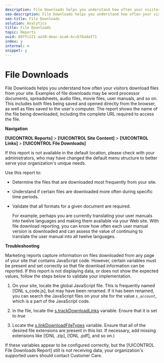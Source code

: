 ```yaml
---
description: File Downloads helps you understand how often your visitors download files from your site. Examples of file downloads may be word processor documents, spreadsheets, audio files, movie files, user manuals, and so on. This includes both files being saved and opened directly from the browser, as well as files saved to the user's computer. The report shows the name of the file being downloaded, including the complete URL required to access the file.
seo-description: File Downloads helps you understand how often your visitors download files from your site. Examples of file downloads may be word processor documents, spreadsheets, audio files, movie files, user manuals, and so on. This includes both files being saved and opened directly from the browser, as well as files saved to the user's computer. The report shows the name of the file being downloaded, including the complete URL required to access the file.
seo-title: File Downloads
solution: Analytics
title: File Downloads
topic: Reports
uuid: 897fc221-aa30-4eac-aca6-bccb76adaf71
index: y
internal: n
snippet: y
---
```


# File Downloads

File Downloads helps you understand how often your visitors download files from your site. Examples of file downloads may be word processor documents, spreadsheets, audio files, movie files, user manuals, and so on. This includes both files being saved and opened directly from the browser, as well as files saved to the user's computer. The report shows the name of the file being downloaded, including the complete URL required to access the file.

 **Navigation**

**[!UICONTROL Reports]** > **[!UICONTROL Site Content]** > **[!UICONTROL Links]** > **[!UICONTROL File Downloads]**

If this report is not available in the default location, please check with your administrators, who may have changed the default menu structure to better serve your organization's unique needs.

Use this report to:

* Determine the files that are downloaded most frequently from your site. 
* Understand if certain files are downloaded more often during specific time periods. 
* Validate that all formats for a given document are required.

  For example, perhaps you are currently translating your user manuals into twelve languages and making them available via your Web site. With file download reporting, you can know how often each user manual version is downloaded and can assess the value of continuing to translate the user manual into all twelve languages.

**Troubleshooting**

Marketing reports capture information on files downloaded from any page of your site that contains JavaScript code. However, certain variables must be present and set correctly so that file download information can be reported. If this report is not displaying data, or does not show the expected values, follow the steps below to validate your implementation.

1. On your site, locate the global JavaScript file. This is frequently named [!DNL s_code.js], but may have been renamed. If it has been renamed, you can search the JavaScript files on your site for the value *`s_account`*, which is a part of the JavaScript code. 

1. In the file, locate the [s.trackDownloadLinks](https://marketing.adobe.com/resources/help/en_US/sc/implement/index.html?f=c_trackdownllinks) variable. Ensure that it is set to *true* 

1. Locate the [s.linkDownloadFileTypes](https://marketing.adobe.com/resources/help/en_US/sc/implement/index.html?f=c_linkdownfiletypes) variable. Ensure that all of the desired file extensions are present in this list. If necessary, add missing extensions like [!DNL .zip], [!DNL .pdf], and so on.)

If these variables appear to be configured correctly, but the [!UICONTROL File Downloads Report] still is not receiving data, your organization's supported users should contact Customer Care. 
